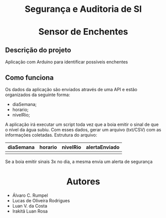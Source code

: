 <h1 align="center">Segurança e Auditoria de SI</h1>

<h1 align="center">Sensor de Enchentes</h1>
<h2>Descrição do projeto</h2>
Aplicação com Arduino para identificar possíveis enchentes

<h2>Como funciona</h2>
Os dados da aplicação são enviados através de uma API e estão organizados da seguinte forma:

  - diaSemana;
  - horario;
  - nivelRio;

A aplicação irá executar um script toda vez que a boia emitir o sinal de que o nível da água subiu.
Com esses dados, gerar um arquivo (txt/CSV) com as informações coletadas.
Estrutura do arquivo:

| diaSemana | horario | nivelRio | alertaEnviado |
|:---------:|:-------:|:--------:|:-------------:|
|           |         |          |               |
  
Se a boia emitir sinais 3x no dia, a mesma envia um alerta de segurança 

<h1 align="center">Autores</h1>

  - Álvaro C. Rumpel
  - Lucas de Oliveira Rodrigues
  - Luan V. da Costa
  - Irakitã Luan Rosa
